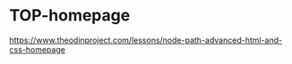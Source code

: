 # TOP-homepage

https://www.theodinproject.com/lessons/node-path-advanced-html-and-css-homepage

<!--

todo:

notes:
    -mistake: need set width with children of body, not body itself
        --use padding to control width?
    -should check on actual phone early on
 -->
